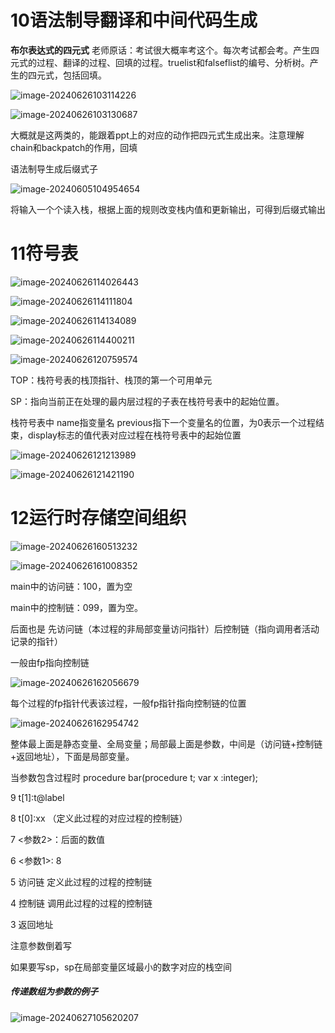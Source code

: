 # 10语法制导翻译和中间代码生成

**布尔表达式的四元式**  老师原话：考试很大概率考这个。每次考试都会考。产生四元式的过程、翻译的过程、回填的过程。truelist和falseflist的编号、分析树。产生的四元式，包括回填。

![image-20240626103114226](https://gitee.com/du-jianyu1012/img/raw/master/picture/image-20240626103114226.png)

![image-20240626103130687](https://gitee.com/du-jianyu1012/img/raw/master/picture/image-20240626103130687.png)

大概就是这两类的，能跟着ppt上的对应的动作把四元式生成出来。注意理解chain和backpatch的作用，回填







语法制导生成后缀式子

![image-20240605104954654](https://gitee.com/du-jianyu1012/img/raw/master/picture/image-20240605104954654.png)

将输入一个个读入栈，根据上面的规则改变栈内值和更新输出，可得到后缀式输出





# 11符号表

![image-20240626114026443](https://gitee.com/du-jianyu1012/img/raw/master/picture/image-20240626114026443.png)

![image-20240626114111804](https://gitee.com/du-jianyu1012/img/raw/master/picture/image-20240626114111804.png)

![image-20240626114134089](https://gitee.com/du-jianyu1012/img/raw/master/picture/image-20240626114134089.png)

![image-20240626114400211](https://gitee.com/du-jianyu1012/img/raw/master/picture/image-20240626114400211.png)

![image-20240626120759574](https://gitee.com/du-jianyu1012/img/raw/master/picture/image-20240626120759574.png)

TOP：栈符号表的栈顶指针、栈顶的第一个可用单元

SP：指向当前正在处理的最内层过程的子表在栈符号表中的起始位置。

栈符号表中 name指变量名 previous指下一个变量名的位置，为0表示一个过程结束，display标志的值代表对应过程在栈符号表中的起始位置

![image-20240626121213989](https://gitee.com/du-jianyu1012/img/raw/master/picture/image-20240626121213989.png)

![image-20240626121421190](https://gitee.com/du-jianyu1012/img/raw/master/picture/image-20240626121421190.png)

# 12运行时存储空间组织

![image-20240626160513232](https://gitee.com/du-jianyu1012/img/raw/master/picture/image-20240626160513232.png)

![image-20240626161008352](https://gitee.com/du-jianyu1012/img/raw/master/picture/image-20240626161008352.png)

main中的访问链：100，置为空

main中的控制链：099，置为空。

后面也是 先访问链（本过程的非局部变量访问指针）后控制链（指向调用者活动记录的指针）

一般由fp指向控制链	

![image-20240626162056679](https://gitee.com/du-jianyu1012/img/raw/master/picture/image-20240626162056679.png)

每个过程的fp指针代表该过程，一般fp指针指向控制链的位置

![image-20240626162954742](https://gitee.com/du-jianyu1012/img/raw/master/picture/image-20240626162954742.png)

整体最上面是静态变量、全局变量；局部最上面是参数，中间是（访问链+控制链+返回地址），下面是局部变量。

当参数包含过程时 procedure bar(procedure t; var x :integer);

9	t[1]:t@label

8	t[0]:xx	（定义此过程的对应过程的控制链）

7	<参数2>：后面的数值

6	<参数1>: 8

5	访问链	定义此过程的过程的控制链

4	控制链 调用此过程的过程的控制链

3	返回地址

注意参数倒着写

如果要写sp，sp在局部变量区域最小的数字对应的栈空间

##### 传递数组为参数的例子

![image-20240627105620207](https://gitee.com/du-jianyu1012/img/raw/master/picture/image-20240627105620207.png)